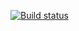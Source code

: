 [![Build status](https://ci.appveyor.com/api/projects/status/oibjqctkta7s7fv0?svg=true)](https://ci.appveyor.com/project/podnebessssni/pageobject)